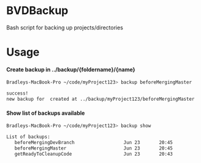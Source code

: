 # BVDBackup
Bash script for backing up projects/directories

# Usage
#### Create backup in ../backup/{foldername}/{name}
```Bash
Bradleys-MacBook-Pro ~/code/myProject123> backup beforeMergingMaster

success!
new backup for  created at ../backup/myProject123/beforeMergingMaster
```

#### Show list of backups available
```Bash
Bradleys-MacBook-Pro ~/code/myProject123> backup show

List of backups:
   beforeMergingDevBranch                  Jun 23       20:45
   beforeMergingMaster                     Jun 23       20:45
   getReadyToCleanupCode                   Jun 23       20:43
```
